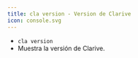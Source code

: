 ```yaml
---
title: cla version - Version de Clarive
icon: console.svg
---
```

* `cla version`
* Muestra la versión de Clarive.